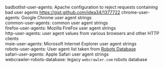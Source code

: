 badbotlist-user-agents: Apache configuration to reject requests containing bad user agents <https://gist.github.com/idea34/1377722>
chrome-user-agents: Google Chrome user agent strings   
common-user-agents: common user agent strings  
firefox-user-agents: Mozilla FireFox user agent strings  
http-user-agents: user agent values from various browsers and other HTTP clients  
msie-user-agents: Microsoft Internet Explorer user agent strings  
robots-user-agents: User agent list taken from [Robots Database](http://robotstxt.org/db.html "The Web Robots Pages")  
safari-user-agents: Apple Safari user agent strings  
webcrawler-robots-database: legacy `webcrawler.com` robots database  

